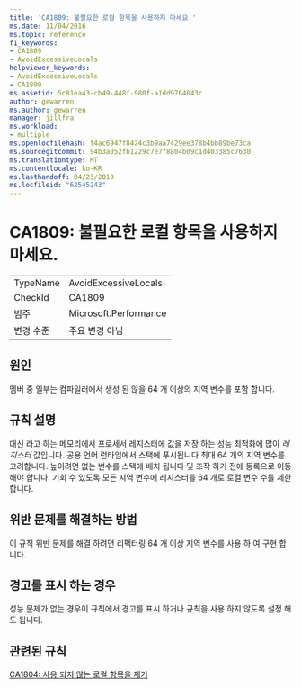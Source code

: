 ```yaml
---
title: 'CA1809: 불필요한 로컬 항목을 사용하지 마세요.'
ms.date: 11/04/2016
ms.topic: reference
f1_keywords:
- CA1809
- AvoidExcessiveLocals
helpviewer_keywords:
- AvoidExcessiveLocals
- CA1809
ms.assetid: 5c81ea43-cb49-448f-980f-a1dd9764043c
author: gewarren
ms.author: gewarren
manager: jillfra
ms.workload:
- multiple
ms.openlocfilehash: f4ac6947f8424c3b9aa7429ee378b4bb89be73ca
ms.sourcegitcommit: 94b3a052fb1229c7e7f8804b09c1d403385c7630
ms.translationtype: MT
ms.contentlocale: ko-KR
ms.lasthandoff: 04/23/2019
ms.locfileid: "62545243"
---
```

# <a name="ca1809-avoid-excessive-locals"></a>CA1809: 불필요한 로컬 항목을 사용하지 마세요.

|||
|-|-|
|TypeName|AvoidExcessiveLocals|
|CheckId|CA1809|
|범주|Microsoft.Performance|
|변경 수준|주요 변경 아님|

## <a name="cause"></a>원인
 멤버 중 일부는 컴파일러에서 생성 된 않을 64 개 이상의 지역 변수를 포함 합니다.

## <a name="rule-description"></a>규칙 설명
 대신 라고 하는 메모리에서 프로세서 레지스터에 값을 저장 하는 성능 최적화에 많이 *레지스터* 값입니다. 공용 언어 런타임에서 스택에 푸시됩니다 최대 64 개의 지역 변수를 고려합니다. 높이려면 없는 변수를 스택에 배치 됩니다 및 조작 하기 전에 등록으로 이동 해야 합니다. 기회 수 있도록 모든 지역 변수에 레지스터를 64 개로 로컬 변수 수를 제한 합니다.

## <a name="how-to-fix-violations"></a>위반 문제를 해결하는 방법
 이 규칙 위반 문제를 해결 하려면 리팩터링 64 개 이상 지역 변수를 사용 하 여 구현 합니다.

## <a name="when-to-suppress-warnings"></a>경고를 표시 하는 경우
 성능 문제가 없는 경우이 규칙에서 경고를 표시 하거나 규칙을 사용 하지 않도록 설정 해도 됩니다.

## <a name="related-rules"></a>관련된 규칙
 [CA1804: 사용 되지 않는 로컬 항목을 제거](../code-quality/ca1804-remove-unused-locals.md)